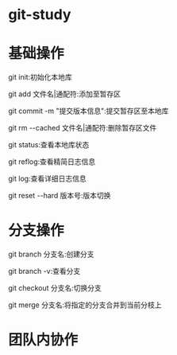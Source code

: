 # git-study

# 基础操作
git init:初始化本地库

git add 文件名|通配符:添加至暂存区

git commit -m "提交版本信息":提交暂存区至本地库

git rm --cached 文件名|通配符:删除暂存区文件

git status:查看本地库状态

git reflog:查看精简日志信息

git log:查看详细日志信息

git reset --hard 版本号:版本切换

# 分支操作
git branch 分支名:创建分支

git branch -v:查看分支

git checkout 分支名:切换分支

git merge 分支名:将指定的分支合并到当前分枝上

# 团队内协作
